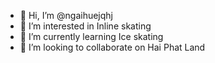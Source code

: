 - 👋 Hi, I’m @ngaihuejqhj
- 👀 I’m interested in Inline skating
- 🌱 I’m currently learning Ice skating
- 💞️ I’m looking to collaborate on Hai Phat Land


<!---
ngaihuejqhj/ngaihuejqhj is a ✨ special ✨ repository because its `README.md` (this file) appears on your GitHub profile.
You can click the Preview link to take a look at your changes.
--->
